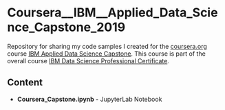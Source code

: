 # Coursera__IBM__Applied_Data_Science_Capstone_2019

Repository for sharing my code samples I created for the
[coursera.org](https://www.coursera.org)
course
[IBM Applied Data Science Capstone](https://www.coursera.org/learn/applied-data-science-capstone).
This course is part of the overall course 
[IBM Data Science Professional Certificate](https://www.coursera.org/professional-certificates/ibm-data-science).

## Content

+ **Coursera_Capstone.ipynb** - JupyterLab Notebook
